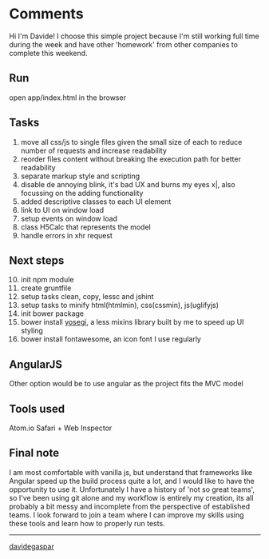 Comments
===
Hi I'm Davide!
I choose this simple project because I'm still working full time during the week and have other 'homework' from other companies to complete this weekend.

## Run
open app/index.html in the browser

## Tasks
1. move all css/js to single files given the small size of each to reduce number of requests and increase readability
2. reorder files content without breaking the execution path for better readability
3. separate markup style and scripting
4. disable de annoying blink, it's bad UX and burns my eyes x|, also focussing on the adding functionality
5. added descriptive classes to each UI element
6. link to UI on window load
7. setup events on window load
8. class H5Calc that represents the model
9. handle errors in xhr request

## Next steps
10. init npm module
11. create gruntfile
12. setup tasks clean, copy, lessc and jshint
13. setup tasks to minify html(htmlmin), css(cssmin), js(uglifyjs)
14. init bower package
15. bower install [yosegi](https://github.com/davidegaspar/yosegi), a less mixins library built by me to speed up UI styling
16. bower install fontawesome, an icon font I use regularly

## AngularJS
Other option would be to use angular as the project fits the MVC model

## Tools used
Atom.io
Safari + Web Inspector

## Final note
I am most comfortable with vanilla js, but understand that frameworks like Angular speed up the build process quite a lot, and I would like to have the opportunity to use it.
Unfortunately I have a history of 'not so great teams', so I've been using git alone and my workflow is entirely my creation, its all probably a bit messy and incomplete from the perspective of established teams. I look forward to join a team where I can improve my skills using these tools and learn how to properly run tests.

---
[davidegaspar](mailto:me@davidegaspar.com)
